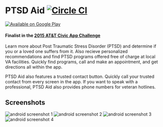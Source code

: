 # PTSD Aid [![Circle CI](https://circleci.com/gh/TylerCarberry/PTSD-Aid.svg?style=svg)](https://circleci.com/gh/TylerCarberry/PTSD-Aid)

[![Available on Google Play](https://cloud.githubusercontent.com/assets/6628497/12313130/db2133a6-ba32-11e5-883f-636fac12c0cb.png)](https://play.google.com/store/apps/details?id=com.tytanapps.ptsd)

#### Finalist in the [2015 AT&T Civic App Challenge](http://njcivicapp.com/)

Learn more about Post Traumatic Stress Disorder (PTSD) and determine if you or a loved one suffers from it. Also recieve personalized recommendations and find PTSD programs offered free of charge at local VA facilities. Quickly find programs, call and make an appointment, and get directions all within the app.

PTSD Aid also features a trusted contact button. Quickly call your trusted contact from every screen in the app. If you want to speak with a professional, PTSD Aid also provides phone numbers for veteran hotlines.

## Screenshots
![android screenshot 1](https://cloud.githubusercontent.com/assets/6628497/23333857/61652f10-fb61-11e6-9c61-bb34a909ea8b.png)
![android screenshot 2](https://cloud.githubusercontent.com/assets/6628497/23333859/6167aac4-fb61-11e6-9e01-e74e4f805d49.png)
![android screenshot 3](https://cloud.githubusercontent.com/assets/6628497/23333860/61684736-fb61-11e6-8e1b-a234cae4fef1.png)
![android screenshot 4](https://cloud.githubusercontent.com/assets/6628497/23333861/61686388-fb61-11e6-9bcb-7b70b431e852.png)

